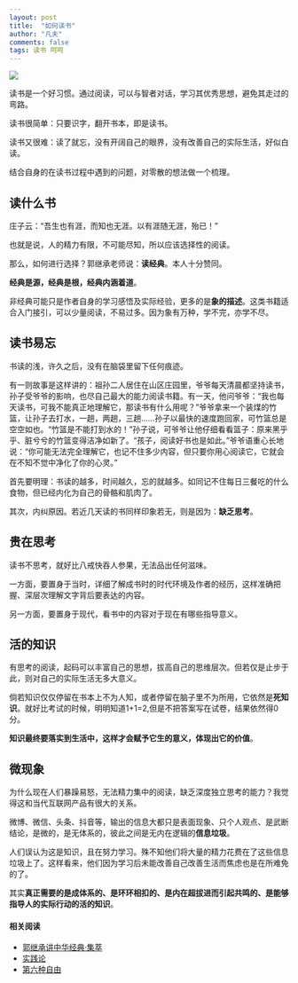 ```yaml
---
layout: post
title:  "如何读书"
author: "凡夫"
comments: false
tags: 读书 呵呵
---
```


![](https://cdn.colorhub.me/EON1BvRJLAcRuEH1c6aEB6uDFxuWdiC_6uC42SM4br0/auto/0/500/ce/0/bG9jYWw6Ly8vOGIv/ZjQvMWQwNzRkNzZm/ODQ5ZDY0NDg4NzBl/OWU3NWQ3ZmFkOTM3/MjEzOGJmNC5qcGVn.jpg)

读书是一个好习惯。通过阅读，可以与智者对话，学习其优秀思想，避免其走过的弯路。

读书很简单：只要识字，翻开书本，即是读书。

读书又很难：读了就忘，没有开阔自己的眼界，没有改善自己的实际生活，好似白读。

结合自身的在读书过程中遇到的问题，对零散的想法做一个梳理。

## 读什么书

庄子云：“吾生也有涯，而知也无涯。以有涯随无涯，殆已！”

也就是说，人的精力有限，不可能尽知，所以应该选择性的阅读。

那么，如何进行选择？郭继承老师说：**读经典**。本人十分赞同。

**经典是源，经典是根，经典内涵着道**。

非经典可能只是作者自身的学习感悟及实际经验，更多的是**象的描述**。这类书籍适合入门接引，可以少量阅读，不易过多。因为象有万种，学不完，亦学不尽。

## 读书易忘

书读的浅，许久之后，没有在脑袋里留下任何痕迹。

有一则故事是这样讲的：祖孙二人居住在山区庄园里，爷爷每天清晨都坚持读书，孙子受爷爷的影响，也尽自己最大的能力阅读书籍。有一天，他问爷爷：“我也每天读书，可我不能真正地理解它，那读书有什么用呢？”爷爷拿来一个装煤的竹篮，让孙子去打水，一趟，两趟，三趟……孙子以最快的速度跑回家，可竹篮总是空空如也。“竹篮是不能打到水的！”孙子说，可爷爷让他仔细看看篮子：原来黑乎乎、脏兮兮的竹篮变得洁净如新了。“孩子，阅读好书也是如此。”爷爷语重心长地说：“你可能无法完全理解它，也记不住多少内容，但只要你用心阅读它，它就会在不知不觉中净化了你的心灵。”

首先要明理：书读的越多，时间越久，忘的就越多。如同记不住每日三餐吃的什么食物，但已经内化为自己的骨骼和肌肉了。

其次，内纠原因。若近几天读的书同样印象若无，则是因为：**缺乏思考**。

## 贵在思考

读书不思考，就好比八戒快吞人参果，无法品出任何滋味。

一方面，要置身于当时，详细了解成书时的时代环境及作者的经历，这样准确把握、深层次理解文字背后要表达的内容。

另一方面，要置身于现代，看书中的内容对于现在有哪些指导意义。

## 活的知识

有思考的阅读，起码可以丰富自己的思想，拔高自己的思维层次。但若仅是止步于此，则对自己的实际生活无多大意义。

倘若知识仅仅停留在书本上不为人知，或者停留在脑子里不为所用，它依然是**死知识**。就好比考试的时候，明明知道1+1=2,但是不把答案写在试卷，结果依然得0分。

**知识最终要落实到生活中，这样才会赋予它生的意义，体现出它的价值**。

## 微现象

为什么现在人们暴躁易怒，无法精力集中的阅读，缺乏深度独立思考的能力？我觉得这和当代互联网产品有很大的关系。

微博、微信、头条、抖音等，输出的信息大都只是表面现象、只个人观点、是武断结论，是微的，是无体系的，彼此之间是无内在逻辑的**信息垃圾**。

人们误认为这是知识，且在努力学习。殊不知他们将大量的精力花费在了这些信息垃圾上了。这样看来，他们因为学习后未能改善自己改善生活而焦虑也是在所难免的了。

其实**真正需要的是成体系的、是环环相扣的、是内在超拔进而引起共鸣的、是能够指导人的实际行动的活的知识**。

#### 相关阅读

- [郭继承讲中华经典·集萃](https://www.ximalaya.com/renwenjp/30422631/)
- [实践论](https://www.marxists.org/chinese/maozedong/marxist.org-chinese-mao-193707.htm)
- [第六种自由](http://news.sciencenet.cn/sbhtmlnews/2012/1/252752.shtm)